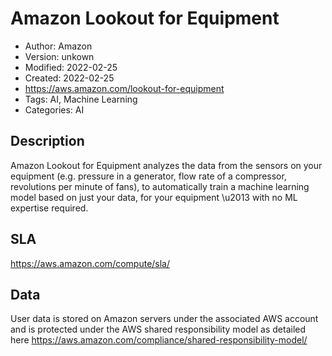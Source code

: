 # Amazon Lookout for Equipment

* Author: Amazon
* Version: unkown
* Modified: 2022-02-25
* Created: 2022-02-25
* <https://aws.amazon.com/lookout-for-equipment>
* Tags: AI, Machine Learning
* Categories: AI

## Description

Amazon Lookout for Equipment analyzes the data from the sensors on your equipment (e.g. pressure in a generator, flow rate of a compressor, revolutions per minute of fans), to automatically train a machine learning model based on just your data, for your equipment \u2013 with no ML expertise required.

## SLA

https://aws.amazon.com/compute/sla/

## Data

User data is stored on Amazon servers under the associated AWS account and is protected under the AWS shared responsibility model as detailed here https://aws.amazon.com/compliance/shared-responsibility-model/

